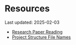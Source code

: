 # Resources

Last updated: 2025-02-03

- [Research Paper Reading](research_paper_reading.md)
- [Project Structure File Names](project_structure_file_names.md)
